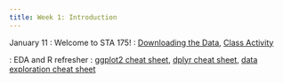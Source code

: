 ```yaml
---
title: Week 1: Introduction
---
```


January 11
: Welcome to STA 175!
  : [Downloading the Data](https://sta175-s22.github.io/slides/loadingData.html), [Class Activity](https://sta175-s22.github.io/class_activities/ca_1.html)
  
: EDA and R refresher
  : [ggplot2 cheat sheet](https://raw.githubusercontent.com/rstudio/cheatsheets/master/data-visualization.pdf), [dplyr cheat sheet](https://raw.githubusercontent.com/rstudio/cheatsheets/master/data-transformation.pdf), [data exploration cheat sheet](https://sta175-s22.github.io/data_visualization_summary_cheat_sheet.html)

